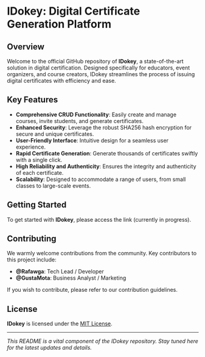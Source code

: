 # IDokey: Digital Certificate Generation Platform

## Overview

Welcome to the official GitHub repository of **IDokey**, a state-of-the-art solution in digital certification. Designed specifically for educators, event organizers, and course creators, IDokey streamlines the process of issuing digital certificates with efficiency and ease.

## Key Features

- **Comprehensive CRUD Functionality**: Easily create and manage courses, invite students, and generate certificates.
- **Enhanced Security**: Leverage the robust SHA256 hash encryption for secure and unique certificates.
- **User-Friendly Interface**: Intuitive design for a seamless user experience.
- **Rapid Certificate Generation**: Generate thousands of certificates swiftly with a single click.
- **High Reliability and Authenticity**: Ensures the integrity and authenticity of each certificate.
- **Scalability**: Designed to accommodate a range of users, from small classes to large-scale events.

## Getting Started

To get started with **IDokey**, please access the link (currently in progress).

## Contributing

We warmly welcome contributions from the community. Key contributors to this project include:

- **@Rafawga**: Tech Lead / Developer
- **@GustaMota**: Business Analyst / Marketing

If you wish to contribute, please refer to our contribution guidelines.

## License

**IDokey** is licensed under the [MIT License](LICENSE.md).


---

*This README is a vital component of the IDokey repository. Stay tuned here for the latest updates and details.*
